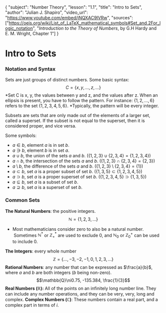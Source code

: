 { "subject": "Number Theory", "lesson": "1.1", "title": "Intro to Sets", "author": "Julian J. Shapiro", "video_url": "https://www.youtube.com/embed/jNQXAC9IVRw", "sources": ["https://oeis.org/wiki/List_of_LaTeX_mathematical_symbols#Set_and.2For_logic_notation", "*Introduction to the Theory of Numbers*, by G.H Hardy and E. M. Wright, Chapter 1"] }
# Intro to Sets
### Notation and Syntax
Sets are just groups of distinct numbers.  Some basic syntax:
$$C = \{x,y,\ldots,z,\ldots\}$$
*Set C is x, y, the values between y and z, and the values after z.  When an ellipsis is present, you have to follow the pattern.  For instance: $\{1,2,...,6\}$ refers to the set $\{1,2,3,4,5,6\}$.
*Typically, the pattern will be every integer.

Subsets are sets that are only made out of the elements of a larger set, called a superset.  If the subset is not equal to the superset, then it is considered proper, and vice versa.

Some symbols: 
* $a\in b$, element $a$ is in set $b$.
* $a\ni b$, element $b$ is in set $a$.
* $a\cup b$, the union of the sets $a$ and $b$.  ($\{1,2,3\}\cup\{2,3,4\}=\{1,2,3,4\}$)
* $a\cap b$, the intersection of the sets $a$ and $b$. ($\{1,2,3\}\cap\{2,3,4\}=\{2,3\}$)
* $a\setminus b$, the difference of the sets $a$ and $b$. ($\{1,2,3\}\setminus\{2,3,4\}=\{1\}$)
* $a\subset b$, set $a$ is a proper subset of set $b$. ($\{1,3,5\}\subset\{1,2,3,4,5\}$)
* $a\supset b$, set $a$ is a proper superset of set $b$. ($\{1,2,3,4,5\}\supset\{1,3,5\}$)
* $a\subseteq b$, set $a$ is a subset of set $b$.
* $a\supseteq b$, set $a$ is a superset of set $b$.
 
### Common Sets
**The Natural Numbers**: the positive integers. 
$$\mathbb{N}=\{1,2,3,\ldots\}$$


* Most mathematicians consider zero to also be a natural number.  Sometimes $\mathbb{N}^\ast$ or $\mathbb{Z}^*_+$ are used to exclude 0, and $\mathbb{N}_0$ or $\mathbb{Z}^+_0$ can be used to include 0.

**The Integers**: every whole number
$$\mathbb{Z} = {\{...,-3,-2,-1,0,1,2,3,\ldots\}}$$
**Rational Numbers**: any number that can be expressed as $\frac{a}{b}$, where $a$ and $b$ are both integers ($b$ being non-zero).
$$\mathbb{Q}\ni0.75, -135.384, \frac{1}{3}$$
**Real Numbers ($\mathbb{R}$):** All of the points on an infinitely long number line.  They can include any number operations, and they can be very, very, long and complex.
**Complex Numbers ($\mathbb{C}$)**: These numbers contain a real part, and a complex part in terms of $i$.
